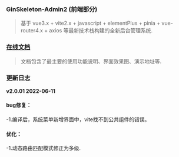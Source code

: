 ### GinSkeleton-Admin2 (前端部分)
> 基于 vue3.x + vite2.x + javascript + elementPlus + pinia + vue-router4.x + axios 等最新技术栈构建的全新后台管理系统.  


###  [在线文档](https://www.yuque.com/xiaofensinixidaouxiang/qmanaq/qmucb4)
> 文档包含了最主要的使用功能说明、界面效果图、演示地址等.

### 更新日志
**v2.0.01  2022-06-11**

####  bug修复：
-1.编译后，系统菜单新增界面中，vite找不到公共组件的错误。
####  优化：
-1.动态路由匹配模式修正为多级.
